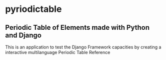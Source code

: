 # pyriodictable
Periodic Table of Elements made with Python and Django
---
This is an application to test the Django Framework capacities by creating a interactive multilanguage Periodic Table Reference
